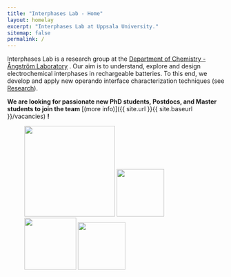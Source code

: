 ```yaml
---
title: "Interphases Lab - Home"
layout: homelay
excerpt: "Interphases Lab at Uppsala University."
sitemap: false
permalink: /
---
```



Interphases Lab is a research group at the [Department of Chemistry - Ångström Laboratory](http://www.physics.leidenuniv.nl) . Our aim is to understand, explore and design electrochemical interphases in rechargeable batteries. To this end, we develop and apply new operando interface characterization techniques (see [Research](research)). 


 **We are  looking for passionate new PhD students, Postdocs, and Master students to join the team** [(more info)]({{ site.url }}{{ site.baseurl }}/vacancies) **!**


<figure class="fourth">
  <img src="{{ site.url }}{{ site.baseurl }}/images/logopic/Logo_Leiden.jpg" style="width: 210px">
  <img src="{{ site.url }}{{ site.baseurl }}/images/logopic/Logo_Nanofront.jpg" style="width: 110px">
  <img src="{{ site.url }}{{ site.baseurl }}/images/logopic/Logo_NWO.jpg" style="width: 120px">
  <img src="{{ site.url }}{{ site.baseurl }}/images/logopic/Logo_ERC.jpg" style="width: 110px">
</figure>
